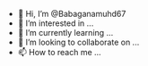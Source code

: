 - 👋 Hi, I’m @Babaganamuhd67
- 👀 I’m interested in ...
- 🌱 I’m currently learning ...
- 💞️ I’m looking to collaborate on ...
- 📫 How to reach me ...

<!---
Babaganamuhd67/Babaganamuhd67 is a ✨ special ✨ repository because its `README.md` (this file) appears on your GitHub profile.
You can click the Preview link to take a look at your changes.
--

